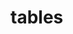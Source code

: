 # tables
<!DOCTYPE html>
<html>
    <head>
        <title>
            my first page
        </title>
        <style>
             table {
                border-collapse: collapse; 
                border: 2px solid #000; 
              }
              
              th, td {
                border: 1px solid #000; 
              }
        </style>
    </head>
    <body>
       
        <table >
        
            <thead>
                
                <tr>
                    <th> state of health</th>
                    <th colspam="1">fasting value</th>
                    <th></th>
                    <th colspam="1">after reamaining</th> 
                    
                        
                    <tr> 
                       
                        <tr>
                            <th></th>
                        <th>minimum</th>
                        <th>normal</th>
                        
                        <th> 2 hours of eating</th>
                        
                    </tr>
                   
            
                        

                    
                </tr>
            </thead>
            <tbody table {
                border-collapse: collapse; 
                border: 2px solid #000; 
              }
              
              th, td {
                border: 1px solid #000; 
              }>
                <tr>
                    <td>healthy</td>
                    <td>70</td>
                    <td>100</td>
                    <td>lessthan 140</td></tr>
                    <tr><td>Pre-Diabetes</td>
                    <td>101</td>
                    <td>126</td>
                    <td>140 to 200</td></tr>
                   <tr> <td>Diabetes</td>
                    <td>more than 126</td>
                    <td>Not Applicable</td>
                    <td>more than 200</td>
                </tr>
            </tbody>
        </table>
               

    </body>
</html>
